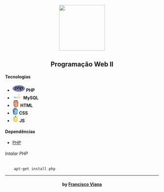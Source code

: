 <div align="center"><a href="#"><img width="150" height="150" src="https://www.ascti.com.br/templates/untitled/images/designer/a455e9233adbb6fd62390ba5ed617609_websiteiconpngtransparent10.jpg"></a>

##  Programação Web II

</div>

<h4>Tecnologias</h4>
<ul>
  <li> <img src="./util/img/php.svg" alt="php" height="22"> <strong>   PHP </strong> </li>
  <li> <img src="./util/img/mysql.svg" alt="mysql" height="22"> <strong>   MySQL </strong> </li>
  <li> <img src="./util/img/html.png" alt="html" height="22"> <strong>  HTML</strong> </li>
  <li> <img src="./util/img/css.png" alt="css" height="22"> <strong>  CSS</strong> </li>
  <li> <img src="./util/img/js.png" alt="js" height="22"> <strong>  JS</strong> </li>
</ul>


#### Dependências
- [PHP](https://www.php.net/)

###### Intalar PHP

``` shell
    apt-get install php
```

------------



<h4 align="center"> <em></></em> by <a href="https://github.com/Francisco1030" target="_blank"> Francisco Viana</a> </h4>

